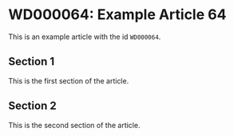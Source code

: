 # WD000064: Example Article 64

This is an example article with the id `WD000064`.

## Section 1

This is the first section of the article.

## Section 2

This is the second section of the article.
